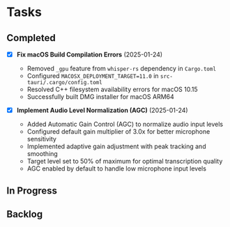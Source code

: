 # Tasks

## Completed
- [x] **Fix macOS Build Compilation Errors** (2025-01-24)
  - Removed `_gpu` feature from `whisper-rs` dependency in `Cargo.toml`
  - Configured `MACOSX_DEPLOYMENT_TARGET=11.0` in `src-tauri/.cargo/config.toml`
  - Resolved C++ filesystem availability errors for macOS 10.15
  - Successfully built DMG installer for macOS ARM64

- [x] **Implement Audio Level Normalization (AGC)** (2025-01-24)
  - Added Automatic Gain Control (AGC) to normalize audio input levels
  - Configured default gain multiplier of 3.0x for better microphone sensitivity
  - Implemented adaptive gain adjustment with peak tracking and smoothing
  - Target level set to 50% of maximum for optimal transcription quality
  - AGC enabled by default to handle low microphone input levels

## In Progress

## Backlog
